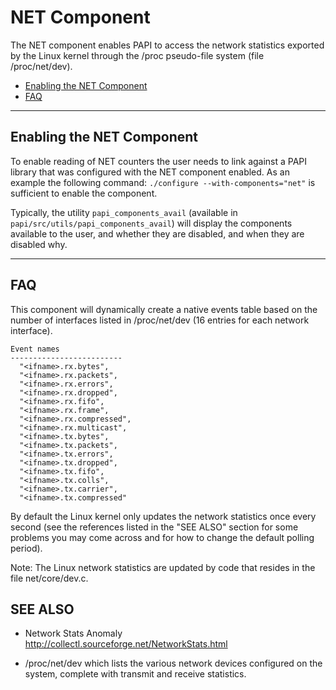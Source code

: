 # NET Component

The NET component enables PAPI to access the network statistics exported by the Linux kernel through the /proc pseudo-file system (file /proc/net/dev).

* [Enabling the NET Component](#enabling-the-net-component)
* [FAQ](#faq)

***
## Enabling the NET Component

To enable reading of NET counters the user needs to link against a
PAPI library that was configured with the NET component enabled.  As an
example the following command: `./configure --with-components="net"` is
sufficient to enable the component.

Typically, the utility `papi_components_avail` (available in
`papi/src/utils/papi_components_avail`) will display the components available
to the user, and whether they are disabled, and when they are disabled why.

***
## FAQ

This component will dynamically create a native events table based on the number of interfaces listed in /proc/net/dev (16 entries for each network interface).

    Event names
    -------------------------
      "<ifname>.rx.bytes",
      "<ifname>.rx.packets",
      "<ifname>.rx.errors",
      "<ifname>.rx.dropped",
      "<ifname>.rx.fifo",
      "<ifname>.rx.frame",
      "<ifname>.rx.compressed",
      "<ifname>.rx.multicast",
      "<ifname>.tx.bytes",
      "<ifname>.tx.packets",
      "<ifname>.tx.errors",
      "<ifname>.tx.dropped",
      "<ifname>.tx.fifo",
      "<ifname>.tx.colls",
      "<ifname>.tx.carrier",
      "<ifname>.tx.compressed"

By default the Linux kernel only updates the network statistics once every second (see the references listed in the "SEE ALSO" section for some problems you may come across and for how to change the default polling period).

Note: The Linux network statistics are updated by code that resides in the file net/core/dev.c.


## SEE ALSO

* Network Stats Anomaly
  http://collectl.sourceforge.net/NetworkStats.html

*  /proc/net/dev which lists the various network devices configured on the system, complete with transmit and receive statistics.

